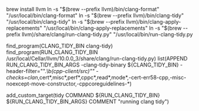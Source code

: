 brew install llvm
ln -s "$(brew --prefix llvm)/bin/clang-format" "/usr/local/bin/clang-format"
ln -s "$(brew --prefix llvm)/bin/clang-tidy" "/usr/local/bin/clang-tidy"
ln -s "$(brew --prefix llvm)/bin/clang-apply-replacements" "/usr/local/bin/clang-apply-replacements"
ln -s "$(brew --prefix llvm)/share/clang/run-clang-tidy.py" "/usr/local/bin/run-clang-tidy.py

find_program(CLANG_TIDY_BIN clang-tidy)
find_program(RUN_CLANG_TIDY_BIN /usr/local/Cellar/llvm/10.0.0_3/share/clang/run-clang-tidy.py)
list(APPEND RUN_CLANG_TIDY_BIN_ARGS
     -clang-tidy-binary ${CLANG_TIDY_BIN}
     -header-filter="\".*\\b(cpp-client/src)\""
     -checks=clan*,cert*,misc*,perf*,cppc*,read*,mode*,-cert-err58-cpp,-misc-noexcept-move-constructor,-cppcoreguidelines-*)

add_custom_target(tidy
                  COMMAND ${RUN_CLANG_TIDY_BIN} ${RUN_CLANG_TIDY_BIN_ARGS}
                  COMMENT "running clang tidy")
